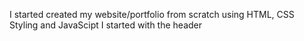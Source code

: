 I started created my website/portfolio from scratch using HTML, CSS Styling and JavaScipt
I started with the header
